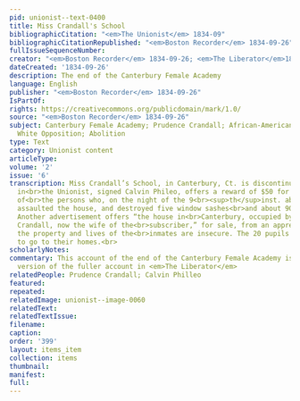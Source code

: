 ```yaml
---
pid: unionist--text-0400
title: Miss Crandall's School
bibliographicCitation: "<em>The Unionist</em> 1834-09"
bibliographicCitationRepublished: "<em>Boston Recorder</em> 1834-09-26"
fullIssueSequenceNumber: 
creator: "<em>Boston Recorder</em> 1834-09-26; <em>The Liberator</em>1834-09-20"
dateCreated: '1834-09-26'
description: The end of the Canterbury Female Academy
language: English
publisher: "<em>Boston Recorder</em> 1834-09-26"
IsPartOf: 
rights: https://creativecommons.org/publicdomain/mark/1.0/
source: "<em>Boston Recorder</em> 1834-09-26"
subject: Canterbury Female Academy; Prudence Crandall; African-American Students;
  White Opposition; Abolition
type: Text
category: Unionist content
articleType: 
volume: '2'
issue: '6'
transcription: Miss Crandall’s School, in Canterbury, Ct. is discontinued. An advertisement
  in<br>the Unionist, signed Calvin Phileo, offers a reward of $50 for information
  of<br>the persons who, on the night of the 9<br><sup>th</sup>inst. about 12 o’clock,
  assaulted the house, and destroyed five window sashes<br>and about 90 panes of glass.
  Another advertisement offers “the house in<br>Canterbury, occupied by the late Prudence
  Crandall, now the wife of the<br>subscriber,” for sale, from an apprehension that
  the property and lives of the<br>inmates are insecure. The 20 pupils have been advised
  to go to their homes.<br>
scholarlyNotes: 
commentary: This account of the end of the Canterbury Female Academy is an edited
  version of the fuller account in <em>The Liberator</em>
relatedPeople: Prudence Crandall; Calvin Philleo
featured: 
repeated: 
relatedImage: unionist--image-0060
relatedText: 
relatedTextIssue: 
filename: 
caption: 
order: '399'
layout: items_item
collection: items
thumbnail: 
manifest: 
full: 
---
```

